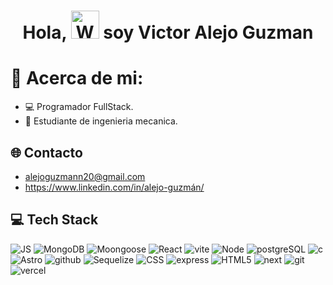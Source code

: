 <h1 align="center"> Hola, <img src="https://raw.githubusercontent.com/nixin72/nixin72/master/wave.gif" 
         alt="Waving hand animated gif"
         height="45"
         width="45" /> soy Victor Alejo Guzman</h1>

# 💫 Acerca de mi:

- 💻 Programador FullStack.
- 🔩 Estudiante de ingenieria mecanica.

## 🌐 Contacto

- alejoguzmann20@gmail.com
- https://www.linkedin.com/in/alejo-guzmán/

## 💻 Tech Stack

![JS](https://img.shields.io/badge/JavaScript-black?style=for-the-badge&logo=JavaScript) ![MongoDB](https://img.shields.io/badge/Mongodb-black?style=for-the-badge&logo=mongodb) ![Moongoose](https://img.shields.io/badge/mongoose-black?style=for-the-badge&logo=mongoose) ![React](https://img.shields.io/badge/React-0f2f78?style=for-the-badge&logo=react) ![vite](https://img.shields.io/badge/vite-00aee4?style=for-the-badge&logo=vite) ![Node](https://img.shields.io/badge/Node.Js-green?style=for-the-badge) ![postgreSQL](https://img.shields.io/badge/PostgreSQL-aaaaaa?style=for-the-badge&logo=postgreSQL) ![c](https://img.shields.io/badge/c-black?style=for-the-badge&logo=c) ![Astro](https://img.shields.io/badge/astro-black?style=for-the-badge&logo=astro&logoColor=white) ![github](https://img.shields.io/badge/github-black?style=for-the-badge&logo=github) ![Sequelize](https://img.shields.io/badge/sequelize-0f2f78?style=for-the-badge&logo=sequelize) ![CSS](https://img.shields.io/badge/css-00aee4?style=for-the-badge&logo=Cascading_Style_Sheets) ![express](https://img.shields.io/badge/expressjs-green?style=for-the-badge&logo=express) ![HTML5](https://img.shields.io/badge/html-aaaaaa?style=for-the-badge&logo=Html5) ![next](https://img.shields.io/badge/next-black?style=for-the-badge&logo=next.js) ![git](https://img.shields.io/badge/git-black?style=for-the-badge&logo=git) ![vercel](https://img.shields.io/badge/vercel-black?style=for-the-badge&logo=vercel)
